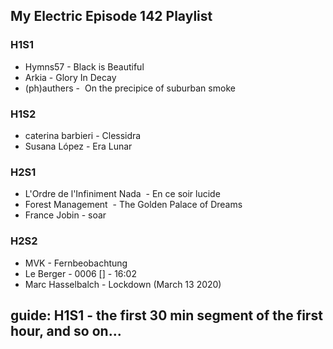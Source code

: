 ## My Electric Episode 142 Playlist

### H1S1
* Hymns57 - Black is Beautiful
* Arkia - Glory In Decay
* (ph)authers -  On the precipice of suburban smoke

### H1S2
* caterina barbieri - Clessidra
* Susana López - Era Lunar

### H2S1
* L'Ordre de l'Infiniment Nada  - En ce soir lucide
* Forest Management  - The Golden Palace of Dreams
* France Jobin - soar

### H2S2
* MVK - Fernbeobachtung
* Le Berger - 0006 [] - 16:02
* Marc Hasselbalch - Lockdown (March 13 2020)

## guide: H1S1 - the first 30 min segment of the first hour, and so on...
